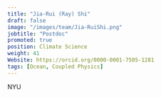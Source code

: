 ```yaml
---
title: "Jia-Rui (Ray) Shi"
draft: false
image: "/images/team/Jia-RuiShi.png"
jobtitle: "Postdoc"
promoted: true
position: Climate Science
weight: 41
Website: https://orcid.org/0000-0001-7505-1281
tags: [Ocean, Coupled Physics]
---
```


NYU
